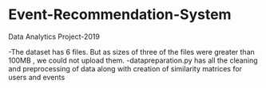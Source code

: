 # Event-Recommendation-System
Data Analytics Project-2019

-The dataset has 6 files. But as sizes of three of the files were greater than 100MB , we could not upload them.
-datapreparation.py has all the cleaning and preprocessing of data along with creation of similarity matrices for users and events
